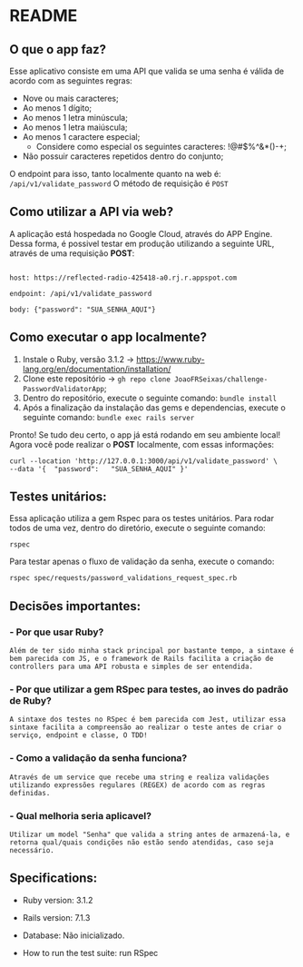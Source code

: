 # README
## O que o app faz?
Esse aplicativo consiste em uma API que valida se uma senha é válida de acordo com as seguintes regras:

- Nove ou mais caracteres;
- Ao menos 1 dígito;
- Ao menos 1 letra minúscula;
- Ao menos 1 letra maiúscula;
- Ao menos 1 caractere especial;
  - Considere como especial os seguintes caracteres: !@#$%^&*()-+;
- Não possuir caracteres repetidos dentro do conjunto;

O endpoint para isso, tanto localmente quanto na web é:
`/api/v1/validate_password`
O método de requisição é `POST`

## Como utilizar a API via web?
A aplicação está hospedada no Google Cloud, através do APP Engine. Dessa forma, é possivel testar em produção utilizando a seguinte URL, através de uma requisição **POST**:
```

host: https://reflected-radio-425418-a0.rj.r.appspot.com

endpoint: /api/v1/validate_password

body: {"password": "SUA_SENHA_AQUI"}
```

## Como executar o app localmente?

1. Instale o Ruby, versão 3.1.2 -> https://www.ruby-lang.org/en/documentation/installation/
2. Clone este repositório -> `gh repo clone JoaoFRSeixas/challenge-PasswordValidatorApp`;
3. Dentro do repositório, execute o seguinte comando:
  `bundle install`
4. Após a finalização da instalação das gems e dependencias, execute o seguinte comando:
  `bundle exec rails server`

Pronto! Se tudo deu certo, o app já está rodando em seu ambiente local!
Agora você pode realizar o **POST** localmente, com essas informações:
```
curl --location 'http://127.0.0.1:3000/api/v1/validate_password' \
--data '{  "password":   "SUA_SENHA_AQUI" }'
```

## Testes unitários:
Essa aplicação utiliza a gem Rspec para os testes unitários. Para rodar todos de uma vez, dentro do diretório, execute o seguinte comando:

  `rspec`

Para testar apenas o fluxo de validação da senha, execute o comando:

`rspec spec/requests/password_validations_request_spec.rb`

## Decisões importantes:
### - Por que usar Ruby?
    Além de ter sido minha stack principal por bastante tempo, a sintaxe é bem parecida com JS, e o framework de Rails facilita a criação de controllers para uma API robusta e simples de ser entendida.

### - Por que utilizar a gem RSpec para testes, ao inves do padrão de Ruby?
    A sintaxe dos testes no RSpec é bem parecida com Jest, utilizar essa sintaxe facilita a compreensão ao realizar o teste antes de criar o serviço, endpoint e classe, O TDD!

### - Como a validação da senha funciona?
    Através de um service que recebe uma string e realiza validações utilizando expressões regulares (REGEX) de acordo com as regras definidas.
  
### - Qual melhoria seria aplicavel?
    Utilizar um model "Senha" que valida a string antes de armazená-la, e retorna qual/quais condições não estão sendo atendidas, caso seja necessário.




## Specifications:

* Ruby version: 3.1.2

* Rails version: 7.1.3

* Database:
  Não inicializado.

* How to run the test suite:
  run RSpec


